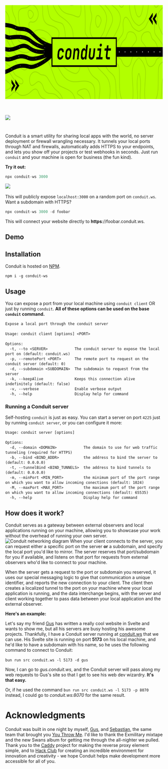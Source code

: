 <div align="center">

<img height="300" src="https://raw.githubusercontent.com/scherepi/conduit/main/.github/header.png">

</div>
<br>

<br>

[![][npm-shield]][npm-link]

<!-- for a divider line -->
<h1 align="center"></h1>


Conduit is a smart utility for sharing local apps with the world, no server deployment or firewall wrangling necessary. It tunnels your local ports through NAT and firewalls, automatically adds HTTPS to your endpoints, and lets you show off your projects or test webhooks in seconds. Just run `conduit` and your machine is open for business (the fun kind).

**Try it out:**

```py
npx conduit-ws 3000
```

<a href="https://asciinema.org/a/722341" target="_blank"><img src="https://asciinema.org/a/722341.svg" /></a>

This will publicly expose `localhost:3000` on a random port on `conduit.ws`. Want a subdomain with HTTPS?

```py
npx conduit-ws 3000 -d foobar
```

This will connect your website directly to **https**://foobar.conduit.ws.

## Demo

<!-- asciinema -->

## Installation

<!-- is bun a requirement? mention here -->
Conduit is hosted on [NPM](https://www.npmjs.com/package/conduit-ws).

```
npm i -g conduit-ws
```

## Usage

You can expose a port from your local machine using `conduit client` OR just by running `conduit`. __All of these options can be used on the base `conduit` command.__

```fish
Expose a local port through the conduit server

Usage: conduit client [options] <PORT>

Options:
  -t, --to <SERVER>            The conduit server to expose the local port on (default: conduit.ws)
  -p, --remotePort <PORT>      The remote port to request on the conduit server (default: 0)
  -d, --subdomain <SUBDOMAIN>  The subdomain to request from the server
  -k, --keepAlive              Keeps this connection alive indefinitely (default: false)
  -v, --verbose                Enable verbose output
  -h, --help                   Display help for command
```

### Running a Conduit server

Self-hosting `conduit` is just as easy. You can start a server on port `4225` just by running `conduit server`, or you can configure it more:

```fish
Usage: conduit server [options]

Options:
  -d, --domain <DOMAIN>            The domain to use for web traffic tunneling (required for HTTPS)
  -b, --bind <BIND_ADDR>           the address to bind the server to (default: 0.0.0.0)
  -t, --tunnelBind <BIND_TUNNELS>  the address to bind tunnels to (default: 0.0.0.0)
  -m, --minPort <MIN_PORT>         the minimum port of the port range on which you want to allow incoming conections (default: 1024)
  -M, --maxPort <MAX_PORT>         the maximum port of the port range on which you want to allow incoming connections (default: 65535)
  -h, --help                       Display help for command
```

## How does it work?

Conduit serves as a gateway between external observers and local applications running on your machine, allowing you to showcase your work without the overhead of running your own server.
![Conduit networking diagram](https://hc-cdn.hel1.your-objectstorage.com/s/v3/ad975562c6adc800c4865dfb922f41707737c870_conduit_diagram__1_.png)
When your client connects to the server, you can request either a specific port on the server **or** a subdomain, and specify the local port you'd like to mirror. The server reserves that port/subdomain for you if available, and listens on that port for requests from external observers who'd like to connect to your machine.

When the server gets a request to the port or subdomain you reserved, it uses our special messaging logic to give that communication a unique identifier, and reports the new connection to your client. The client then creates a localized tunnel to the port on your machine where your local application is running, and the data interchange begins, with the server and client working together to pass data between your local application and the external observer.

**Here's an example:**

Let's say my friend [Gus](https://github.com/gusruben) has written a really cool website in Svelte and wants to show me, but all his servers are busy hosting his awesome projects. Thankfully, I have a Conduit server running at [conduit.ws](https://conduit.ws) that we can use. His Svelte site is running on port **5173** on his local machine, and he'd like to have a subdomain with his name, so he uses the following command to connect to Conduit:

`bun run src conduit.ws -l 5173 -d gus`

Now, I can go to _gus.conduit.ws_, and the Conduit server will pass along my web requests to Gus's site so that I get to see his web dev wizardry. **It's that easy.**

Or, if he used the command `bun run src conduit.ws -l 5173 -p 8070` instead, I could go to _conduit.ws:8070_ for the same result.


# Acknowledgments

Conduit was built in one night by myself, [Gus](https://github.com/gusruben), and [Sebastian](https://github.com/XDagging), the same team that brought you [You Throw Me](https://github.com/gusruben/you-throw-me). I'd like to thank the Exmilitary mixtape and the new Swans album for getting me through the all-nighter we pulled. Thank you to the [Caddy](https://github.com/caddyserver/caddy) project for making the reverse proxy element simple, and to [Hack Club](https://hackclub.com) for creating an incredible environment for innovation and creativity - we hope Conduit helps make development more accessible for all of you.


[npm-shield]: https://img.shields.io/npm/v/conduit-ws?style=flat-square&color=%23b2ff00
[npm-link]: https://www.npmjs.com/package/conduit-ws
